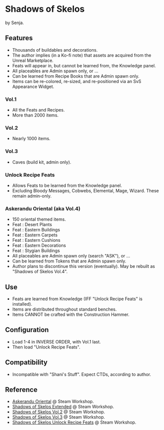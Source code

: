 # Shadows of Skelos

by Senja.

## Features

- Thousands of buildables and decorations.
- The author implies (in a Ko-fi note) that assets are acquired from the Unreal Marketplace.
- Feats will appear in, but cannot be learned from, the Knowledge panel.
- All placeables are Admin spawn only, or ...
- Can be learned from Recipe Books that are Admin spawn only.
- Items can be re-colored, re-sized, and re-positioned via an SvS Appearance Widget.

### Vol.1

- All the Feats and Recipes.
- More than 2000 items.

### Vol.2

- Nearly 1000 items.

### Vol.3

- Caves (build kit, admin only).

### Unlock Recipe Feats

- Allows Feats to be learned from the Knowledge panel.
- Excluding Bloody Messages, Cobwebs, Elemental, Mage, Wizard. These remain admin-only.

### Askerandu Oriental (aka Vol.4)

- 150 oriental themed items.
- Feat : Desert Plants
- Feat : Eastern Buildings
- Feat : Eastern Carpets
- Feat : Eastern Cushions
- Feat : Eastern Decorations
- Feat : Stygian Buildings
- All placeables are Admin spawn only (search "ASK"), or ...
- Can be learned from Tokens that are Admin spawn only.
- Author plans to discontinue this version (eventually). May be rebuilt as "Shadows of Skelos Vol.4".

## Use

- Feats are learned from Knowledge (IFF "Unlock Recipe Feats" is installed).
- Items are distributed throughout standard benches.
- Items CANNOT be crafted with the Construction Hammer.

## Configuration

- Load 1-4 in INVERSE ORDER, with Vol.1 last.
- Then load "Unlock Recipe Feats".

## Compatibility

- Incompatible with "Shani's Stuff". Expect CTDs, according to author.

## Reference

- [Askerandu Oriental](https://steamcommunity.com/sharedfiles/filedetails/?id=2601243134) @ Steam Workshop.
- [Shadows of Skelos Extended](https://steamcommunity.com/sharedfiles/filedetails/?id=1705201022) @ Steam Workshop.
- [Shadows of Skelos Vol.2](https://steamcommunity.com/sharedfiles/filedetails/?id=1889798538) @ Steam Workshop.
- [Shadows of Skelos Vol.3](https://steamcommunity.com/sharedfiles/filedetails/?id=2744140111) @ Steam Workshop.
- [Shadows of Skelos Unlock Recipe Feats](https://steamcommunity.com/sharedfiles/filedetails/?id=2538334306) @ Steam Workshop.
